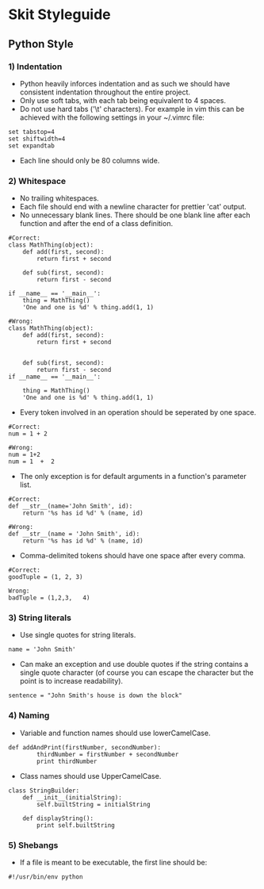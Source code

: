 # Skit Styleguide

## Python Style

### 1) Indentation

* Python heavily inforces indentation and as such we should have consistent
indentation throughout the entire project.
* Only use soft tabs, with each tab being equivalent to 4 spaces.
* Do not use hard tabs ('\\t' characters). For example in vim this can be
achieved with the following settings in your ~/.vimrc file:

```
set tabstop=4
set shiftwidth=4
set expandtab
```

* Each line should only be 80 columns wide.

### 2) Whitespace

* No trailing whitespaces.
* Each file should end with a newline character for prettier 'cat' output.
* No unnecessary blank lines. There should be one blank line after each function
and after the end of a class definition.

```
#Correct:
class MathThing(object):
    def add(first, second):
        return first + second

    def sub(first, second):
        return first - second

if __name__ == '__main__':
    thing = MathThing()
    'One and one is %d' % thing.add(1, 1)

#Wrong:
class MathThing(object):
    def add(first, second):
        return first + second


    def sub(first, second):
        return first - second
if __name__ == '__main__':

    thing = MathThing()
    'One and one is %d' % thing.add(1, 1)
```

* Every token involved in an operation should be seperated by one space.

```
#Correct:
num = 1 + 2

#Wrong:
num = 1+2
num = 1  +  2
```

* The only exception is for default arguments in a function's parameter list.

```
#Correct:
def __str__(name='John Smith', id):
    return '%s has id %d' % (name, id)

#Wrong:
def __str__(name = 'John Smith', id):
    return '%s has id %d' % (name, id)
```

* Comma-delimited tokens should have one space after every comma.

```
#Correct:
goodTuple = (1, 2, 3)

Wrong:
badTuple = (1,2,3,   4)
```

### 3) String literals

* Use single quotes for string literals.

```
name = 'John Smith'
```

* Can make an exception and use double quotes if the string contains a single
quote character (of course you can escape the character but the point is to
increase readability).

```
sentence = "John Smith's house is down the block"
```

### 4) Naming

* Variable and function names should use lowerCamelCase.

```
def addAndPrint(firstNumber, secondNumber):
        thirdNumber = firstNumber + secondNumber
        print thirdNumber
```

* Class names should use UpperCamelCase.

```
class StringBuilder:
    def __init__(initialString):
        self.builtString = initialString

    def displayString():
        print self.builtString
```

### 5) Shebangs

* If a file is meant to be executable, the first line should be:

```
#!/usr/bin/env python
```
